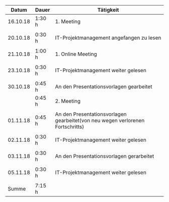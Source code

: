 Datum | Dauer | Tätigkeit
-------- | -------- | --------
16.10.18 | 1:30 h   | 1. Meeting
   |   | 
20.10.18 | 0:30 h   | IT-Projektmanagement angefangen zu lesen
   |   | 
21.10.18 | 1:00 h   | 1. Online Meeting
   |   | 
23.10.18 | 0:30 h   | IT-Projektmanagement weiter gelesen
   |   | 
30.10.18 | 0:45 h   | An den Presentationsvorlagen gearbeitet
         | 0:45 h   | 2. Meeting
   |   | 
01.11.18 | 0:45 h   | An den Presentationsvorlagen gearbeitet(von neu wegen verlorenen Fortschritts)
   |   | 
02.11.18 | 0:30 h   | IT-Projektmanagement weiter gelesen
   |   | 
03.11.18 | 0:30 h   | An den Presentationsvorlagen gerarbeitet
   |   | 
05.11.18 | 0:30 h   | IT-Projektmanagement weiter gelesen
   |   | 
Summe | 7:15 h  | 
